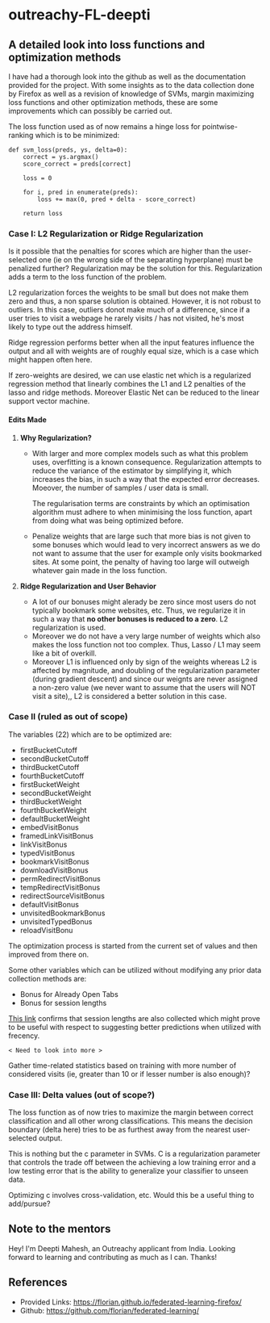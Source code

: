 # outreachy-FL-deepti

## A detailed look into loss functions and optimization methods

I have had a thorough look into the github as well as the documentation provided for the project. With some insights as to the data collection done by Firefox as well as a revision of knowledge of SVMs, margin maximizing loss functions and other optimization methods, these are some improvements which can possibly be carried out.

The loss function used as of now remains a hinge loss for pointwise-ranking which is to be minimized:

    def svm_loss(preds, ys, delta=0):
        correct = ys.argmax()
        score_correct = preds[correct]
        
        loss = 0
        
        for i, pred in enumerate(preds):
            loss += max(0, pred + delta - score_correct)            
                
        return loss

### __Case I: L2 Regularization or Ridge Regularization__

Is it possible that the penalties for scores which are higher than the user-selected one (ie on the wrong side of the separating hyperplane) must be penalized further? Regularization may be the solution for this. Regularization adds a term to the loss function of the problem.

L2 regularization forces the weights to be small but does not make them zero and thus, a non sparse solution is obtained. However, it is not robust to outliers. In this case, outliers donot make much of a difference, since if a user tries to visit a webpage he rarely visits / has not visited, he's most likely to type out the address himself.

Ridge regression performs better when all the input features influence the output and all with weights are of roughly equal size, which is a case which might happen often here.

If zero-weights are desired, we can use elastic net which is a regularized regression method that linearly combines the L1 and L2 penalties of the lasso and ridge methods. Moreover Elastic Net can be reduced to the linear support vector machine.

#### Edits Made

1. __Why Regularization?__
    * With larger and more complex models such as what this problem uses, overfitting is a known consequence. Regularization attempts to reduce the variance of the estimator by simplifying it, which increases the bias, in such a way that the expected error decreases. Moeover, the number of samples / user data is small.

      The regularisation terms are constraints by which an optimisation algorithm must adhere to when minimising the loss function, apart from doing what was being optimized before.
    * Penalize weights that are large such that more bias is not given to some bonuses which would lead to very incorrect answers as we do not want to assume that the user for example only visits bookmarked sites. At some point, the penalty of having too large will outweigh whatever gain made in the loss function.

2. __Ridge Regularization and User Behavior__
    * A lot of our bonuses might alerady be zero since most users do not typically bookmark some websites, etc. Thus, we regularize it in such a way that __no other bonuses is reduced to a zero__. L2 regularization is used.
    * Moreover we do not have a very large number of weights which also makes the loss function not too complex. Thus, Lasso / L1 may seem like a bit of overkill.
    * Moreover L1 is influenced only by sign of the weights whereas L2 is affected by magnitude, and doubling of the regularization parameter (during gradient descent) and since our weignts are never assigned a non-zero value (we never want to assume that the users will NOT visit a site),, L2 is considered a better solution in this case.

### __Case II__ (ruled as out of scope)

The variables (22) which are to be optimized are:

* firstBucketCutoff
* secondBucketCutoff
* thirdBucketCutoff
* fourthBucketCutoff
* firstBucketWeight
* secondBucketWeight
* thirdBucketWeight
* fourthBucketWeight
* defaultBucketWeight
* embedVisitBonus
* framedLinkVisitBonus
* linkVisitBonus
* typedVisitBonus
* bookmarkVisitBonus
* downloadVisitBonus
* permRedirectVisitBonus
* tempRedirectVisitBonus
* redirectSourceVisitBonus
* defaultVisitBonus
* unvisitedBookmarkBonus
* unvisitedTypedBonus
* reloadVisitBonu

The optimization process is started from the current set of values and then improved from there on.

Some other variables which can be utilized without modifying any prior data collection methods are:

* Bonus for Already Open Tabs
* Bonus for session lengths

[This link](https://github.com/mozilla/legal-docs/blob/master/firefox_privacy_notice/en-US.md) confirms that session lengths are also collected which might prove to be useful with respect to suggesting better predictions when utilized with frecency.

`< Need to look into more >`

Gather time-related statistics based on training with more number of considered visits (ie, greater than 10 or if lesser number is also enough)?

### __Case III: Delta values__ (out of scope?)

The loss function as of now tries to maximize the margin between correct classification and all other wrong classifications. This means the decision boundary (delta here) tries to be as furthest away from the nearest user-selected output.

This is nothing but the c parameter in SVMs. C is a regularization parameter that controls the trade off between the achieving a low training error and a low testing error that is the ability to generalize your classifier to unseen data.

Optimizing c involves cross-validation, etc. Would this be a useful thing to add/pursue?

## Note to the mentors

Hey!
I'm Deepti Mahesh, an Outreachy applicant from India.
Looking forward to learning and contributing as much as I can.
Thanks!

## References

* Provided Links: <https://florian.github.io/federated-learning-firefox/>
* Github: <https://github.com/florian/federated-learning/>

